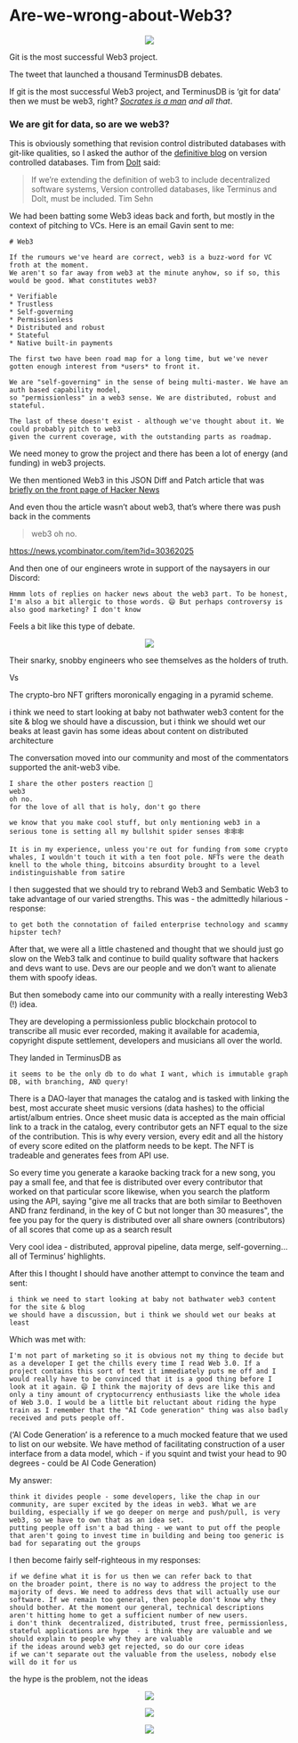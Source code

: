 # Are-we-wrong-about-Web3?


<p align="center">
<img src="https://github.com/terminusdb/terminusdb-web-assets/blob/master/blogs/hightower.JPG">

Git is the most successful Web3 project.

The tweet that launched a thousand TerminusDB debates.

If git is the most successful Web3 project, and TerminusDB is ‘git for data’ then we must be web3, right? *[Socrates is a man](https://en.wikipedia.org/wiki/Syllogism) and all that*. 

### We are git for data, so are we web3? 
  
This is obviously something that revision control distributed databases with git-like qualities, so I asked the author of the [definitive blog](https://www.dolthub.com/blog/2021-09-17-database-version-control/) on version controlled databases. Tim from [Dolt](https://github.com/dolthub/dolt) said: 

> If we’re extending the definition of web3 to include decentralized software systems, Version controlled databases, like Terminus and Dolt, must be included. Tim Sehn

  
We had been batting some Web3 ideas back and forth, but mostly in the context of pitching to VCs. Here is an email Gavin sent to me:

```
# Web3

If the rumours we've heard are correct, web3 is a buzz-word for VC froth at the moment. 
We aren't so far away from web3 at the minute anyhow, so if so, this would be good. What constitutes web3?

* Verifiable
* Trustless
* Self-governing
* Permissionless
* Distributed and robust
* Stateful
* Native built-in payments

The first two have been road map for a long time, but we've never gotten enough interest from *users* to front it.

We are "self-governing" in the sense of being multi-master. We have an auth based capability model, 
so "permissionless" in a web3 sense. We are distributed, robust and stateful.

The last of these doesn't exist - although we've thought about it. We could probably pitch to web3 
given the current coverage, with the outstanding parts as roadmap.
```
  
We need money to grow the project and there has been a lot of energy (and funding) in web3 projects. 

We then mentioned Web3 in this JSON Diff and Patch article that was [briefly on the front page of Hacker News](https://terminusdb.com/blog/json-diff-and-patch-the-future/)

And even thou the article wasn’t about web3, that’s where there was push back in the comments


> web3
oh no. 



https://news.ycombinator.com/item?id=30362025

And then one of our engineers wrote in support of the naysayers in our Discord:

```
Hmmm lots of replies on hacker news about the web3 part. To be honest, I'm also a bit allergic to those words. 😄 But perhaps controversy is also good marketing? I don't know
```


Feels a bit like this type of debate. 

<p align="center">
<img src="https://github.com/terminusdb/terminusdb-web-assets/blob/master/blogs/B_AiI9_XIAA67_t.jpg">
  


Their snarky, snobby engineers who see themselves as the holders of  truth. 

Vs

The crypto-bro NFT grifters moronically engaging in a pyramid scheme. 

i think we need to start looking at baby not bathwater web3 content for the site & blog
we should have a discussion, but i think we should wet our beaks at least
gavin has some ideas about content on distributed architecture



The conversation moved into our community and most of the commentators supported the anit-web3 vibe.

```
I share the other posters reaction 🤣
web3
oh no.
for the love of all that is holy, don't go there
```
```
we know that you make cool stuff, but only mentioning web3 in a serious tone is setting all my bullshit spider senses 🕸️🕸️🕸️
```
```
It is in my experience, unless you're out for funding from some crypto whales, I wouldn't touch it with a ten foot pole. NFTs were the death knell to the whole thing, bitcoins absurdity brought to a level indistinguishable from satire
```

I then suggested that we should try to rebrand Web3 and Sembatic Web3 to take advantage of our varied strengths. This was - the admittedly hilarious - response:

```
to get both the connotation of failed enterprise technology and scammy hipster tech?
```


After that, we were all a little chastened and thought that we should just go slow on the Web3 talk and continue to build quality software that hackers and devs want to use. Devs are our people and we don’t want to alienate them with spoofy ideas. 

But then somebody came into our community with a really interesting Web3 (!) idea. 

They are developing a permissionless public blockchain protocol to transcribe all music ever recorded, making it available for academia, copyright dispute settlement, developers and musicians all over the world. 

They landed in TerminusDB as 
```
it seems to be the only db to do what I want, which is immutable graph DB, with branching, AND query!
```

There is a DAO-layer that manages the catalog and is tasked with linking the best, most accurate sheet music versions (data hashes) to the official artist/album entries. Once sheet music data is accepted as the main official link to a track in the catalog, every contributor gets an NFT equal to the size of the contribution. This is why every version, every edit and all the history of every score edited on the platform needs to be kept. The NFT is tradeable and generates fees from API use.

So every time you generate a karaoke backing track for a new song, you pay a small fee, and that fee is distributed over every contributor that worked on that particular score likewise, when you search the platform using the API, saying "give me all tracks that are both similar to Beethoven AND franz ferdinand, in the key of C but not longer than 30 measures", the fee you pay for the query is distributed over all share owners (contributors) of all scores that come up as a search result

Very cool idea - distributed, approval pipeline, data merge, self-governing… all of Terminus’ highlights. 

After this I thought I should have another attempt to convince the team and sent:

```
i think we need to start looking at baby not bathwater web3 content for the site & blog
we should have a discussion, but i think we should wet our beaks at least
```

Which was met with:

```
I'm not part of marketing so it is obvious not my thing to decide but as a developer I get the chills every time I read Web 3.0. If a project contains this sort of text it immediately puts me off and I would really have to be convinced that it is a good thing before I look at it again. 😄 I think the majority of devs are like this and only a tiny amount of cryptocurrency enthusiasts like the whole idea of Web 3.0. I would be a little bit reluctant about riding the hype train as I remember that the "AI Code generation" thing was also badly received and puts people off.
```
(‘AI Code Generation’ is a reference to a much mocked feature that we used to list on our website. We have method of facilitating construction of a user interface from a data model, which - if you squint and twist your head to 90 degrees - could be AI Code Generation)

My answer:
```
think it divides people - some developers, like the chap in our community, are super excited by the ideas in web3. What we are building, especially if we go deeper on merge and push/pull, is very web3, so we have to own that as an idea set.
putting people off isn't a bad thing - we want to put off the people that aren't going to invest time in building and being too generic is bad for separating out the groups
```
I then become fairly self-righteous in my responses:
```
if we define what it is for us then we can refer back to that
on the broader point, there is no way to address the project to the majority of devs. We need to address devs that will actually use our software. If we remain too general, then people don't know why they should bother. At the moment our general, technical descriptions aren't hitting home to get a sufficient number of new users.
i don't think  decentralized, distributed, trust free, permissionless, stateful applications are hype  - i think they are valuable and we should explain to people why they are valuable
if the ideas around web3 get rejected, so do our core ideas
if we can't separate out the valuable from the useless, nobody else will do it for us
```


the hype is the problem, not the ideas


<p align="center">
<img src="https://github.com/terminusdb/terminusdb-web-assets/blob/master/blogs/image.png">
  
  
  
<p align="center">
<img src="https://github.com/terminusdb/terminusdb-web-assets/blob/master/blogs/twittervote.JPG">
  
  
  
<p align="center">
<img src="https://github.com/terminusdb/terminusdb-web-assets/blob/master/blogs/linkedinvote.JPG">

